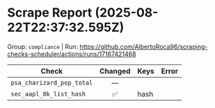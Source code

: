 # Scrape Report (2025-08-22T22:37:32.595Z)

Group: `compliance`  |  Run: https://github.com/AlbertoRoca96/scraping-checks-scheduler/actions/runs/17167421468

| Check | Changed | Keys | Error |
|---|:---:|:--|:--|
| `psa_charizard_pop_total` | — |  |  |
| `sec_aapl_8k_list_hash` | ✅ | hash |  |
